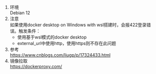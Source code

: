 1. 环境  
Debian 12
2. 注意  
如果使用docker desktop on Windows with wsl搭建时，会报422登录错误。触发条件：
   - 使用基于wsl模式的docker desktop
   - external_url中使用http，使用https则不存在此问题
3. 参考  
https://www.cnblogs.com/liugp/p/17324433.html
4. 镜像拉取  
https://dockerproxy.com/